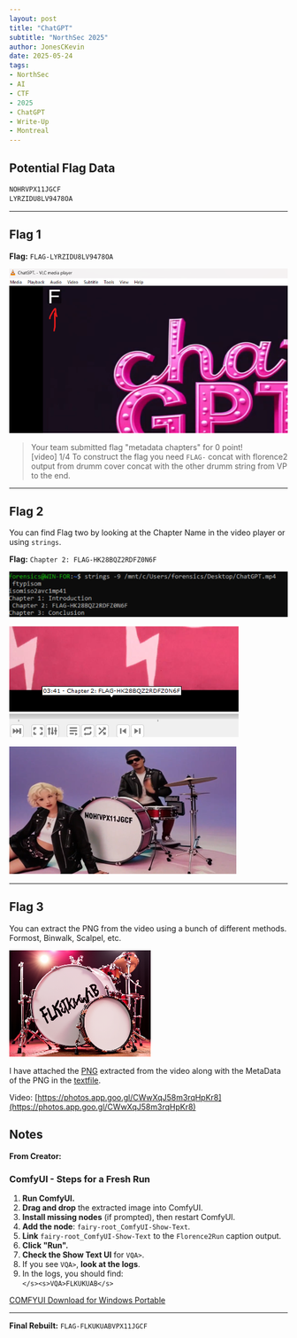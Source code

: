 ```yaml
---
layout: post
title: "ChatGPT"
subtitle: "NorthSec 2025"
author: JonesCKevin
date: 2025-05-24
tags:
- NorthSec
- AI
- CTF
- 2025
- ChatGPT
- Write-Up
- Montreal
---
```


## Potential Flag Data

```md
NOHRVPX11JGCF
LYRZIDU8LV9478OA
```

---

## Flag 1

**Flag:** `FLAG-LYRZIDU8LV9478OA`

![ChatGPT_Video_Still](1.png)

> Your team submitted flag "metadata chapters" for 0 point!  
> [video] 1/4 To construct the flag you need `FLAG-` concat with florence2 output from drumm cover concat with the other drumm string from VP to the end.

---

## Flag 2

You can find Flag two by looking at the Chapter Name in the video player or using `strings`.

**Flag:** `Chapter 2: FLAG-HK28BQZ2RDFZ0N6F`

![Image2](2.png)

![Image3](3.png)

![Image4](4.png)

---

## Flag 3

You can extract the PNG from the video using a bunch of different methods. Formost, Binwalk, Scalpel, etc.

![Image5](5.png)

I have attached the [PNG](5.png) extracted from the video along with the MetaData of the PNG in the [textfile](chatgpt_png.txt).

Video: [https://photos.app.goo.gl/CWwXqJ58m3rqHpKr8](https://photos.app.goo.gl/CWwXqJ58m3rqHpKr8)

## Notes

**From Creator:**

### ComfyUI - Steps for a Fresh Run

1. **Run ComfyUI.**
2. **Drag and drop** the extracted image into ComfyUI.
3. **Install missing nodes** (if prompted), then restart ComfyUI.
4. **Add the node**: `fairy-root_ComfyUI-Show-Text`.
5. **Link** `fairy-root_ComfyUI-Show-Text` to the `Florence2Run` caption output.
6. **Click "Run".**
7. **Check the Show Text UI** for `VQA>`.
8. If you see `VQA>`, **look at the logs**.
9. In the logs, you should find:  
    `</s><s>VQA>FLKUKUAB</s>`

[COMFYUI Download for Windows Portable](https://objects.githubusercontent.com/github-production-release-asset-2e65be/589831718/13676d9f-ae8f-4b2f-b64c-d1997e41d703?X-Amz-Algorithm=AWS4-HMAC-SHA256&X-Amz-Credential=releaseassetproduction%2F20250520%2Fus-east-1%2Fs3%2Faws4_request&X-Amz-Date=20250520T232118Z&X-Amz-Expires=300&X-Amz-Signature=33b17af60370d5be1d102a2817a04fb3aa9309e171bd0805b5196052c231c450&X-Amz-SignedHeaders=host&response-content-disposition=attachment%3B%20filename%3DComfyUI_windows_portable_nvidia.7z&response-content-type=application%2Foctet-stream)

---

**Final Rebuilt:** `FLAG-FLKUKUABVPX11JGCF`
